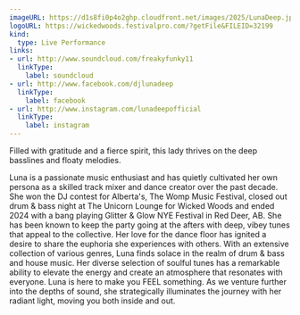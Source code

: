 ```yaml
---
imageURL: https://d1s8fi0p4o2ghp.cloudfront.net/images/2025/LunaDeep.jpg
logoURL: https://wickedwoods.festivalpro.com/?getFile&FILEID=32199
kind:
  type: Live Performance
links:
- url: http://www.soundcloud.com/freakyfunky11
  linkType:
    label: soundcloud
- url: http://www.facebook.com/djlunadeep
  linkType:
    label: facebook
- url: http://www.instagram.com/lunadeepofficial
  linkType:
    label: instagram
---
```

Filled with gratitude and a fierce spirit, this lady thrives on the deep basslines and floaty melodies. 

Luna is a passionate music enthusiast and has quietly cultivated her own persona as a skilled track mixer and dance creator over the past decade. She won the DJ contest for Alberta's, The Womp Music Festival, closed out drum & bass night at The Unicorn Lounge for Wicked Woods and ended 2024 with a bang playing Glitter & Glow NYE Festival in Red Deer, AB. She has been known to keep the party going at the afters with deep, vibey tunes that appeal to the collective. Her love for the dance floor has ignited a desire to share the euphoria she experiences with others. With an extensive collection of various genres, Luna finds solace in the realm of drum & bass and house music. Her diverse selection of soulful tunes has a remarkable ability to elevate the energy and create an atmosphere that resonates with everyone. Luna is here to make you FEEL something. As we venture further into the depths of sound, she strategically illuminates the journey with her radiant light, moving you both inside and out. 
